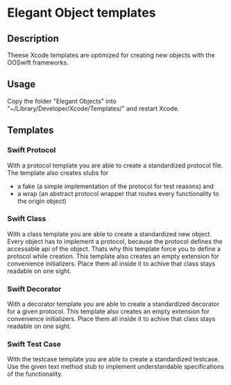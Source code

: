 # Elegant Object templates

## Description
Theese Xcode templates are optimized for creating new objects with the OOSwift frameworks.

## Usage
Copy the folder "Elegant Objects" into "~/Library/Developer/Xcode/Templates/" and restart Xcode.

## Templates

### Swift Protocol
With a protocol template you are able to create a standardized protocol file. The template also creates stubs for
- a fake (a simple implementation of the protocol for test reasons) and
- a wrap (an abstract protocol wrapper that routes every functionality to the origin object)

### Swift Class
With a class template you are able to create a standardized new object. Every object has to implement a protocol, because the protocol defines the accessable api of the object. Thats why this template force you to define a protocol while creation.
This template also creates an empty extension for convenience initializers. Place them all inside it to achive that class stays readable on one sight.

### Swift Decorator
With a decorator template you are able to create a standardized decorator for a given protocol.
This template also creates an empty extension for convenience initializers. Place them all inside it to achive that class stays readable on one sight.

### Swift Test Case
With the testcase template you are able to create a standardized testcase. Use the given text method stub to implement understandable specifications of the functionality.
